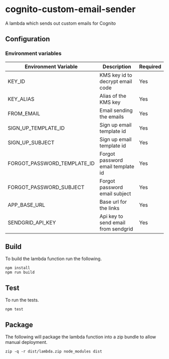 # cognito-custom-email-sender

A lambda which sends out custom emails for Cognito


## Configuration

### Environment variables

| Environment Variable | Description | Required |
| --- | --- | --- |
| KEY_ID | KMS key id to decrypt email code | Yes |
| KEY_ALIAS | Alias of the KMS key | Yes |
| FROM_EMAIL | Email sending the emails | Yes |
| SIGN_UP_TEMPLATE_ID | Sign up email template id | Yes |
| SIGN_UP_SUBJECT | Sign up email template id | Yes |
| FORGOT_PASSWORD_TEMPLATE_ID | Forgot password email template id | Yes |
| FORGOT_PASSWORD_SUBJECT | Forgot password email subject | Yes |
| APP_BASE_URL | Base url for the links | Yes |
| SENDGRID_API_KEY | Api key to send email from sendgrid | Yes |


## Build

To build the lambda function run the following.

```
npm install
npm run build
```

## Test

To run the tests.

```
npm test
```

## Package

The following will package the lambda function into a zip bundle to allow manual deployment.

```
zip -q -r dist/lambda.zip node_modules dist
```
